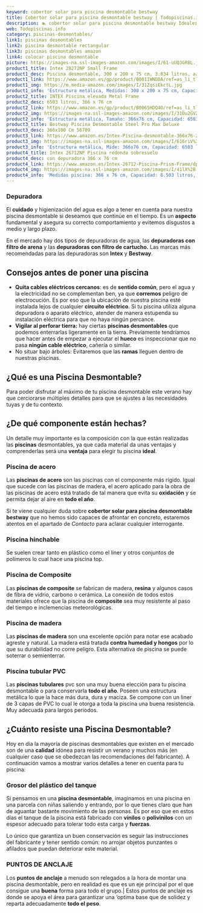 ```yaml
---
keyword: cobertor solar para piscina desmontable bestway
title: Cobertor solar para piscina desmontable bestway | Todopiscinas.info
description: 🏊 cobertor solar para piscina desmontable bestway Ideales para este verano 2021. Aquí puedes comprar cobertor solar para piscina desmontable bestway y comparar con otras similares. No dejes escapar cobertor solar para piscina desmontable bestway a un precio realmente tentador.
web: Todopiscinas.info
category: piscinas-desmontables/
link1: piscinas desmontables
link2: piscina desmontable rectangular
link3: piscinas desmontables amazon
link4: colocar piscina desmontable
picture: https://images-na.ssl-images-amazon.com/images/I/61-uUQ3GR8L.jpg
product1_title: Intex 28272NP Small Frame
product1_desc: Piscina desmontable, 300 x 200 x 75 cm, 3.834 litros, azul
product1_link: https://www.amazon.es/gp/product/B001IWNDDA/ref=as_li_tl?ie=UTF8&camp=3638&creative=24630&creativeASIN=B001IWNDDA&linkCode=as2&tag=todopiscinas0e-21&linkId=25b9d647487c889cb6ef56ed63f50ca1
product1_img: https://m.media-amazon.com/images/I/31ZqsiEkctL.jpg
product1_info: 'Estructura metálica, Medidas: 300 x 200 x 75 cm, Capacidad: 3.834 litros, Para 6 personas (+ 6 años), Fácil montaje, Forma rectangular'
product2_title: INTEX Piscina elevada Metal Frame
product2_desc: 6503 litros, 366 x 76 cm
product2_link: https://www.amazon.es/gp/product/B0065HDQ4O/ref=as_li_tl?ie=UTF8&camp=3638&creative=24630&creativeASIN=B0065HDQ4O&linkCode=as2&tag=todopiscinas0e-21&linkId=ed2430e3ba564d3527ee103df33ed7b3
product2_img: https://images-na.ssl-images-amazon.com/images/I/31Ou2GV2SAL.jpg
product2_info: 'Estructura metálica, Tamaño: 366x76 cm, Capacidad: 6503 litros, Forma circular, De 4 a 7 personas (+6 años)'
product3_title: Bestway Piscina Desmontable Steel Pro Max Deluxe
product3_desc: 366x100 Cm 56709
product3_link: https://www.amazon.es/Intex-Piscina-desmontable-366x76-28210NP/dp/B0065HDQ4O?__mk_es_ES=%C3%85M%C3%85%C5%BD%C3%95%C3%91&crid=25UQGV9HG2INI&dchild=1&keywords=piscinas+desmontables&qid=1615854176&sprefix=piscinas+dem%2Caps%2C201&sr=8-5&linkCode=ll1&tag=todopiscinas0e-21&linkId=34f200977c6cbaab1f3f4d9ac0e64755&language=es_ES&ref_=as_li_ss_tl
product3_img: https://images-na.ssl-images-amazon.com/images/I/616riV%2BiY3L.jpg
product3_info: 'Estructura metálica, Mide: 366x76 cm, Capacidad: 6503 litros, De 4 a 7 personas mayores de 6 años, Forma circular, Tecnología Super-Tough'
product4_title: Intex 26712NP Piscina redonda sobresuelo
product4_desc: con depuradora 366 x 76 cm
product4_link: https://www.amazon.es/Intex-26712-Piscina-Prism-Frame/dp/B07FB823GL?__mk_es_ES=%C3%85M%C3%85%C5%BD%C3%95%C3%91&dchild=1&keywords=piscinas+desmontables+con+depuradora&qid=1615936418&sr=8-5&linkCode=ll1&tag=todopiscinas0e-21&linkId=d98699de7830cd471766fa1daa36de34&language=es_ES&ref_=as_li_ss_tl
product4_img: https://images-na.ssl-images-amazon.com/images/I/41lX%2B-YpibL.jpg
product4_info: 'Medidas piscina: 366 x 76 cm, Capacidad: 6.503 litros, Incluye depuradora de cartucha A, Lona resistente triple capa'
---
```




### Depuradora

El **cuidado** y higienización del agua es algo a tener en cuenta para nuestra piscina desmontable si deseamos que continúe en el tiempo. Es un **aspecto** fundamental y asegura su correcto comportamiento y evitemos disgustos a medio y largo plazo.

En el mercado hay dos tipos de depuradoras de agua, las **depuradoras con filtro de arena** y  las **depuradoras** **con filtro de cartucho.** Las marcas más recomendadas para las depuradoras son **Intex** y **Bestway**.

<stats-list :link1=link1 :link2=link2 :link3=link3 :link4=link4 :category=category></stats-list>


## Consejos antes de poner una piscina



*   **Quita cables eléctricos cercanos**: es de **sentido común**, pero el agua y la electricidad no se complementan ben, ya que **corremos** peligro de electrocución. Es por eso que la ubicación de nuestra piscina esté instalada lejos de cualquier **circuito eléctrico**. Si tu piscina utiliza alguna depuradora o aparato eléctrico, atender de manera estupenda su instalación eléctrica para que no haya ningún percance.
*   **Vigilar al perforar tierra:** hay ciertas **piscinas desmontables** que podemos enterrarlas ligeramente en la tierra. Previamente tendríamos que hacer antes de empezar a ejecutar el **hueco** es inspeccionar que no pasa **ningún cable eléctrico**, cañería o similar.
*   No situar bajo árboles: Evitaremos que las **ramas** lleguen dentro de nuestras piscinas.
## ¿Qué es una Piscina Desmontable?



Para poder disfrutar al máximo de tu piscina desmontable este verano  hay que cerciorarse múltiples detalles para que se ajustes a las necesidades tuyas y de tu contexto.

<brand-panel :title=product1_title :desc=product1_desc :img=product1_img :link=product1_link></brand-panel>


## ¿De qué componente están hechas?

Un detalle muy importante es la composición con la que están realizadas las **piscinas** desmontables, ya que cada material da unas ventajas y comprenderlas  será una **ventaja** para elegir tu piscina **ideal**.


### Piscina de acero

Las **piscinas de acero** son las piscinas con el componente más rígido. Igual que sucede con las piscinas de madera, el acero aplicado para la obra de las piscinas de acero está tratado de tal manera que evita su **oxidación** y se permita dejar al aire en **todo el año**.

Si te viene cualquier duda sobre **cobertor solar para piscina desmontable bestway** que no hemos sido capaces de afrontar en concreto, estaremos atentos en el apartado de _Contacto_ para aclarar cualquier interrogante.


### Piscina hinchable

 Se suelen crear tanto en plástico como el liner y otros conjuntos de polímeros lo cual hace una piscina top.


### Piscina de Composite

Las **piscinas de composite** se fabrican de madera, **resina** y algunos casos de fibra de vidrio, carbono o cerámica. La conexión de todos estos materiales ofrece que la piscina de **composite** sea muy resistente al paso del tiempo e inclemencias meteorológicas.


### Piscina de madera

Las **piscinas de madera** son una excelente opción para notar ese acabado agreste y natural. La madera está tratada **contra humedad y hongos** por lo que su durabilidad no corre peligro. Esta alternativa de piscina se puede soterrar o semienterrar.


### Piscina tubular PVC

Las **piscinas tubulares** pvc son una muy buena elección para tu piscina desmontable o para conservarla **todo el año**. Poseen una estructura metálica lo que la hace más dura, dura y maciza. Se compone con un liner de 3 capas de PVC lo cual le otorga a toda la piscina una buena resistencia. Muy adecuada para largos periodos.

<external-banner></external-banner>



## ¿Cuánto resiste una Piscina Desmontable?

Hoy en dia la mayoría de piscinas desmontables que existen en el mercado son de una **calidad** idónea para resistir un verano y muchos más (en cualquier caso que se obedezcan las recomendaciones del fabricante). A continuación vamos a mostrar varios detalles a tener en cuenta para tu piscina:


### Grosor del plástico del tanque

Si pensamos en una **piscina desmontable**, imaginamos en una piscina en una parcela con niñas saliendo y entrando, por lo que tienes claro que han de aguantar bastante movimiento de las personas. Es por eso que en estos días el tanque de la piscina está fabricado con **vinilos** o **polivinilos** con un espesor adecuado para tolerar todo esta carga y **fuerzas**.

Lo único que garantiza un	 buen conservación es seguir las instrucciones del fabricante y tener sentido común: no arrojar objetos punzantes o afilados que puedan deteriorar este material.


### PUNTOS DE ANCLAJE

Los **puntos de anclaje** a menudo son relegados a la hora de montar una piscina desmontable, pero en realidad es que es un eje principal por el que consigue una **buena** forma para todo el grupo.| Estos puntos de anclaje es donde se apoya el área para garantizar una ’optima base que de solidez y reparta adecuadamente **todo el peso**.